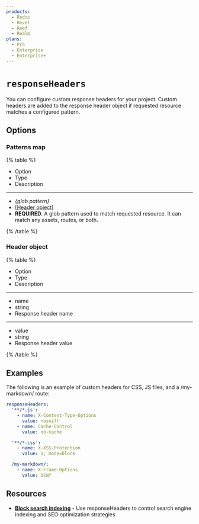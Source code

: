 ```yaml
---
products:
  - Redoc
  - Revel
  - Reef
  - Realm
plans:
  - Pro
  - Enterprise
  - Enterprise+
---
```

# `responseHeaders`

You can configure custom response headers for your project.
Custom headers are added to the response header object if requested resource matches a configured pattern.

## Options

### Patterns map

{% table %}

- Option
- Type
- Description

---

- _{glob pattern}_
- [[Header object](#header-object)]
- **REQUIRED.** A glob pattern used to match requested resource.
  It can match any assets, routes, or both.

{% /table %}

### Header object

{% table %}

- Option
- Type
- Description

---

- name
- string
- Response header name

---

- value
- string
- Response header value

{% /table %}

## Examples

The following is an example of custom headers for CSS, JS files, and a /my-markdown/ route:

```yaml
responseHeaders:
  '**/*.js':
    - name: X-Content-Type-Options
      value: nosniff
    - name: Cache-Control
      value: no-cache

  '**/*.css':
    - name: X-XSS-Protection
      value: 1; mode=block

  /my-markdown/:
    - name: X-Frame-Options
      value: DENY
```

## Resources

- **[Block search indexing](./seo.md#block-indexing-with-response-headers)** - Use responseHeaders to control search engine indexing and SEO optimization strategies
